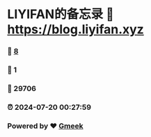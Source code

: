 # LIYIFAN的备忘录 :link: https://blog.liyifan.xyz 
### :page_facing_up: [8](https://blog.liyifan.xyz/tag.html) 
### :speech_balloon: 1 
### :hibiscus: 29706 
### :alarm_clock: 2024-07-20 00:27:59 
### Powered by :heart: [Gmeek](https://github.com/Meekdai/Gmeek)
